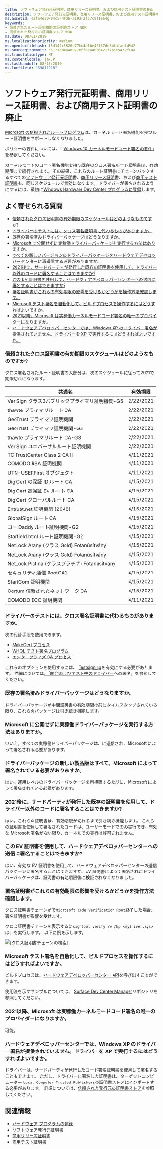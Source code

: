 ```yaml
---
title: ソフトウェア発行元証明書、商用リリース証明書、および商用テスト証明書の廃止
description: ソフトウェア発行元証明書、商用リリース証明書、および商用テスト証明書の廃止
ms.assetid: eafa4e20-94c5-49d6-a192-2fc7c9f1e64g
keywords:
- 信頼されたルート証明機関の証明書ストア WDK
- 信頼された発行元の証明書ストア WDK
ms.date: 08/01/2019
ms.localizationpriority: medium
ms.openlocfilehash: 13d142c5826d77bc4a1be46137de3b7afaefd942
ms.sourcegitcommit: 55171d00a4d0776ffbea40ab421f765c5432fcaa
ms.translationtype: MT
ms.contentlocale: ja-JP
ms.lasthandoff: 08/13/2019
ms.locfileid: "69011928"
---
```

# <a name="deprecation-of-software-publisher-certificates-commercial-release-certificates-and-commercial-test-certificates"></a>ソフトウェア発行元証明書、商用リリース証明書、および商用テスト証明書の廃止

[Microsoft の信頼されたルートプログラム](https://docs.microsoft.com/security/trusted-root/program-requirements)は、カーネルモード署名機能を持つルート証明書をサポートしなくなりました。

ポリシーの要件については、「 [Windows 10 カーネルモードコード署名の要件](https://docs.microsoft.com/security/trusted-root/program-requirements#f-windows-10-kernel-mode-code-signing-kmcs-requirements)」を参照してください。

カーネルモードのコード署名機能を持つ既存の[クロス署名ルート証明書](cross-certificates-for-kernel-mode-code-signing.md)は、有効期限まで続行されます。
その結果、これらのルート証明書にチェーンバックするすべての[ソフトウェア発行元証明](software-publisher-certificate.md)書、[商用リリース証明](commercial-release-certificate.md)書、および[商用テスト証明書](commercial-test-certificate.md)も、同じスケジュールで無効になります。  ドライバーが署名されるようにするには、最初に[Windows Hardware Dev Center プログラムに登録](https://docs.microsoft.com/windows-hardware/drivers/dashboard/register-for-the-hardware-program)します。

## <a name="frequently-asked-questions"></a>よく寄せられる質問
* [信頼されたクロス証明書の有効期限のスケジュールはどのようなものですか?](#what-is-the-expiration-schedule-of-the-trusted-cross-certificates)
* [ドライバーのテストには、クロス署名証明書に代わるものがありますか。](#what-alternatives-to-cross-signed-certificates-are-available-for-testing-drivers)
* [既存の署名済みドライバーパッケージはどうなりますか。](#what-will-happen-to-my-existing-signed-driver-packages)
* [Microsoft に公開せずに実稼働ドライバーパッケージを実行する方法はありますか。](#is-there-a-way-to-run-production-driver-packages-without-exposing-it-to-microsoft)
* [すべての新しいバージョンのドライバーパッケージをハードウェアデベロッパーセンターに再送信する必要がありますか。](#does-every-new-production-version-of-a-driver-package-need-to-be-signed-by-microsoft)
* [2021後に、サードパーティが発行した既存の証明書を使用して、ドライバー以外のコードに署名することはできますか?](#will-we-continue-to-be-able-to-sign-non-driver-code-with-our-existing-3rd-party-issued-certificates-after-2021)
* [この EV 証明書を使用して、ハードウェアデベロッパーセンターへの送信に署名することはできますか?](#will-i-be-able-to-continue-using-my-ev-certificate-for-signing-submissions-to-hardware-dev-center)
* [署名証明書がこれらの有効期限の影響を受けるかどうかを操作方法確認します。](#how-do-i-know-if-my-signing-certificate-will-be-impacted-by-these-expirations)
* [Microsoft テスト署名を自動化して、ビルドプロセスを操作するにはどうすればよいですか。](#how-can-we-automate-microsoft-test-signing-to-work-with-our-build-processes)
* [2021以降、Microsoft は実稼働カーネルモードコード署名の唯一のプロバイダーになりますか。](#starting-in-2021-will-microsoft-be-the-sole-provider-of-production-kernel-mode-code-signatures)
* [ハードウェアデベロッパーセンターでは、Windows XP のドライバー署名が提供されていません。ドライバーを XP で実行するにはどうすればよいですか。](#hardware-dev-center-doesnt-provide-driver-signing-for-windows-xp-how-can-i-have-my-drivers-run-in-xp)

### <a name="what-is-the-expiration-schedule-of-the-trusted-cross-certificates"></a>信頼されたクロス証明書の有効期限のスケジュールはどのようなものですか?

クロス署名されたルート証明書の大部分は、次のスケジュールに従って2021で期限切れになります。

|共通名| 有効期限|
|-----------|---------------|
|VeriSign クラス3パブリックプライマリ証明機関-G5       |2/22/2021|
|thawte プライマリルート CA                                             |2/22/2021|
|GeoTrust プライマリ証明機関                           |2/22/2021|
|GeoTrust プライマリ証明機関-G3                      |2/22/2021|
|thawte プライマリルート CA-G3                                        |2/22/2021|
|VeriSign ユニバーサルルート証明機関                    |2/22/2021|
|TC TrustCenter Class 2 CA II                                       |4/11/2021|
|COMODO RSA 証明機関                                 |4/11/2021|
|UTN-USERFirst オブジェクト                                               |4/11/2021|
|DigiCert の保証 ID ルート CA                                        |4/15/2021|
|DigiCert 高保証 EV ルート CA                                 |4/15/2021|
|DigiCert グローバルルート CA                                            |4/15/2021|
|Entrust.net 証明機関 (2048)                         |4/15/2021|
|GlobalSign ルート CA                                                 |4/15/2021|
|ゴー Daddy ルート証明機関-G2                           |4/15/2021|
|Starfield.html ルート証明機関-G2                          |4/15/2021|
|NetLock Arany (クラス Gold) Fotanúsítvány                           |4/15/2021|
|NetLock Arany (クラス Gold) Fotanúsítvány                           |4/15/2021|
|NetLock Platina (クラスプラチナ) Fotanúsítvány                     |4/15/2021|
|セキュリティ通信 RootCA1                                     |4/15/2021|
|StartCom 証明機関                                   |4/15/2021|
|Certum 信頼されたネットワーク CA                                          |4/15/2021|
|COMODO ECC 証明機関                                 |4/11/2021|

### <a name="what-alternatives-to-cross-signed-certificates-are-available-for-testing-drivers"></a>ドライバーのテストには、クロス署名証明書に代わるものがありますか。

次の代替手段を使用できます。

- [MakeCert プロセス](makecert-test-certificate.md)
- [WHQL テスト署名プログラム](whql-test-signature-program.md)
- [エンタープライズ CA プロセス](enterprise-ca-test-certificate.md)

これらのオプションを使用するには、 [Testsigning](the-testsigning-boot-configuration-option.md)を有効にする必要があります。 詳細については[、「開発およびテスト中のドライバー](signing-drivers-during-development-and-test.md)への署名」を参照してください。

### <a name="what-will-happen-to-my-existing-signed-driver-packages"></a>既存の署名済みドライバーパッケージはどうなりますか。 

ドライバーパッケージが中間証明書の有効期限の前にタイムスタンプされている限り、これらのパッケージは引き続き機能します。

### <a name="is-there-a-way-to-run-production-driver-packages-without-exposing-it-to-microsoft"></a>Microsoft に公開せずに実稼働ドライバーパッケージを実行する方法はありますか。 

いいえ。すべての実稼働ドライバーパッケージは、に送信され、Microsoft によって署名される必要があります。 

### <a name="does-every-new-production-version-of-a-driver-package-need-to-be-signed-by-microsoft"></a>ドライバーパッケージの新しい製品版はすべて、Microsoft によって署名されている必要がありますか。

はい。運用レベルのドライバーパッケージを再構築するたびに、Microsoft によって署名されている必要があります。

### <a name="will-we-continue-to-be-able-to-sign-non-driver-code-with-our-existing-3rd-party-issued-certificates-after-2021"></a>2021後に、サードパーティが発行した既存の証明書を使用して、ドライバー以外のコードに署名することはできますか?

はい。これらの証明書は、有効期限が切れるまで引き続き機能します。 これらの証明書を使用して署名されたコードは、ユーザーモードでのみ実行でき、有効な Microsoft 署名がない限り、カーネルでの実行は許可されません。

### <a name="will-i-be-able-to-continue-using-my-ev-certificate-for-signing-submissions-to-hardware-dev-center"></a>この EV 証明書を使用して、ハードウェアデベロッパーセンターへの送信に署名することはできますか?  

はい、有効な EV 証明書を使用して、ハードウェアデベロッパーセンターの送信パッケージに署名することはできますが、EV 証明書によって署名されたドライバーパッケージは、証明書の有効期限後に検証されなくなりました。 

### <a name="how-do-i-know-if-my-signing-certificate-will-be-impacted-by-these-expirations"></a>署名証明書がこれらの有効期限の影響を受けるかどうかを操作方法確認します。 

クロス証明書チェーンがで`Microsoft Code Verification Root`終了した場合、署名証明書が影響を受けます。 

クロス証明書チェーンを表示するに`signtool verify /v /kp <mydriver.sys>`は、を実行します。 以下に例を示します。

![[クロス証明書チェーンの検索]](images/signtoolcrosssigexample.png)

### <a name="how-can-we-automate-microsoft-test-signing-to-work-with-our-build-processes"></a>Microsoft テスト署名を自動化して、ビルドプロセスを操作するにはどうすればよいですか。

ビルドプロセスは、[ハードウェアデベロッパーセンター API](../dashboard/dashboard-api.md)を呼び出すことができます。 

使用法を示すサンプルについては、 [Surface Dev Center Manager](https://github.com/Microsoft/SDCM)リポジトリを参照してください。

### <a name="starting-in-2021-will-microsoft-be-the-sole-provider-of-production-kernel-mode-code-signatures"></a>2021以降、Microsoft は実稼働カーネルモードコード署名の唯一のプロバイダーになりますか。 

可能。

### <a name="hardware-dev-center-doesnt-provide-driver-signing-for-windows-xp-how-can-i-have-my-drivers-run-in-xp"></a>ハードウェアデベロッパーセンターでは、Windows XP のドライバー署名が提供されていません。ドライバーを XP で実行するにはどうすればよいですか。

ドライバーは、サードパーティが発行したコード署名証明書を使用して署名することもできます。 ただし、ドライバーに署名した証明書は、ターゲットコンピューター `Local Computer Trusted Publishers`の証明書ストアにインポートする必要があります。 詳細については、[信頼された発行元の証明書ストア](trusted-publishers-certificate-store.md)を参照してください。

## <a name="related-information"></a>関連情報

* [ハードウェア プログラムの登録](https://docs.microsoft.com/windows-hardware/drivers/dashboard/register-for-the-hardware-program)
* [ソフトウェア発行元証明書](software-publisher-certificate.md)
* [商用リリース証明書](commercial-release-certificate.md)
* [商用テスト証明書](commercial-test-certificate.md)
